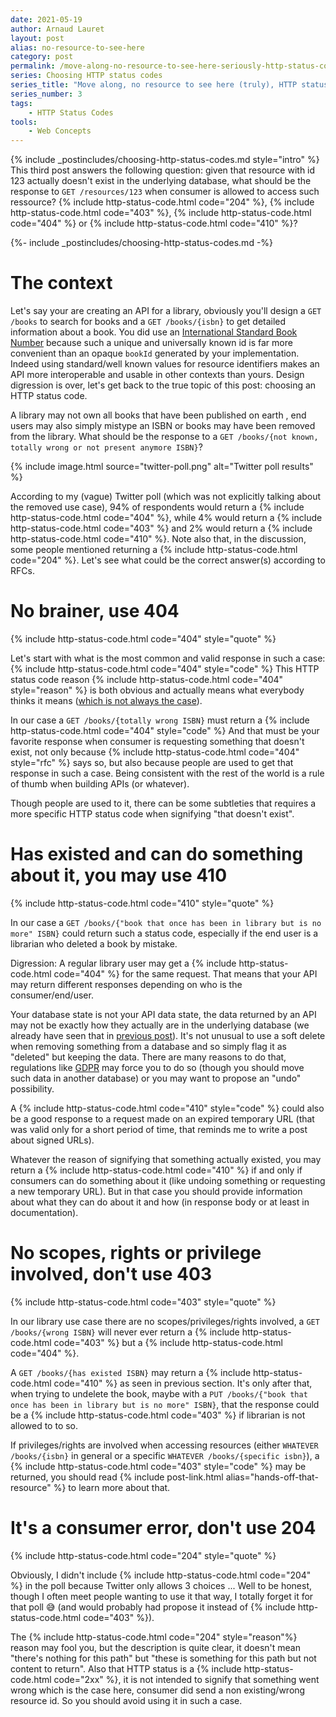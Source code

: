 ```yaml
---
date: 2021-05-19
author: Arnaud Lauret
layout: post
alias: no-resource-to-see-here
category: post
permalink: /move-along-no-resource-to-see-here-seriously-http-status-code-204-vs-403-vs-404-vs-410/
series: Choosing HTTP status codes
series_title: "Move along, no resource to see here (truly), HTTP status code 204 vs 403 vs 404 vs 410"
series_number: 3
tags:
    - HTTP Status Codes
tools:
    - Web Concepts
---
```


{% include _postincludes/choosing-http-status-codes.md style="intro" %} This third post answers the following question: given that resource with id 123 actually doesn't exist in the underlying database, what should be the response to `GET /resources/123` when consumer is allowed to access such ressource? {% include http-status-code.html code="204" %}, {% include http-status-code.html code="403" %}, {% include http-status-code.html code="404" %} or {% include http-status-code.html code="410" %}?

<!--more-->

{%- include _postincludes/choosing-http-status-codes.md -%}

# The context

Let's say your are creating an API for a library, obviously you'll design a `GET /books` to search for books and a `GET /books/{isbn}` to get detailed information about a book.
You did use an [International Standard Book Number](https://en.wikipedia.org/wiki/International_Standard_Book_Number) because such a unique and universally known id is far more convenient than an opaque `bookId` generated by your implementation.
Indeed using standard/well known values for resource identifiers makes an API more interoperable and usable in other contexts than yours.
Design digression is over, let's get back to the true topic of this post: choosing an HTTP status code.

A library may not own all books that have been published on earth , end users may also simply mistype an ISBN or books may have been removed from the library.
What should be the response to a `GET /books/{not known, totally wrong or not present anymore ISBN}`?

{% include image.html source="twitter-poll.png" alt="Twitter poll results" %}

According to my (vague) Twitter poll (which was not explicitly talking about the removed use case), 94% of respondents would return a {% include http-status-code.html code="404" %}, while 4% would return a {% include http-status-code.html code="403" %} and 2% would return a {% include http-status-code.html code="410" %}.
Note also that, in the discussion, some people mentioned returning a {% include http-status-code.html code="204" %}.
Let's see what could be the correct answer(s) according to RFCs.

# No brainer, use 404

{% include http-status-code.html code="404" style="quote" %}

Let's start with what is the most common and valid response in such a case: {% include http-status-code.html code="404" style="code" %}
This HTTP status code reason {% include http-status-code.html code="404" style="reason" %} is both obvious and actually means what everybody thinks it means ([which is not always the case](/hands-off-that-resource-http-status-code-401-vs-403-vs-404/#never-ever-use-401-dont-be-fooled-by-its-reason)).

In our case a `GET /books/{totally wrong ISBN}` must return a {% include http-status-code.html code="404" style="code" %}
And that must be your favorite response when consumer is requesting something that doesn't exist, not only because {% include http-status-code.html code="404" style="rfc" %} says so, but also because people are used to get that response in such a case.
Being consistent with the rest of the world is a rule of thumb when building APIs (or whatever).

Though people are used to it, there can be some subtleties that requires a more specific HTTP status code when signifying "that doesn't exist".

# Has existed and can do something about it, you may use 410

{% include http-status-code.html code="410" style="quote" %}

In our case a `GET /books/{"book that once has been in library but is no more" ISBN}` could return such a status code, especially if the end user is a librarian who deleted a book by mistake.

Digression: A regular library user may get a {% include http-status-code.html code="404" %} for the same request.
That means that your API may return different responses depending on who is the consumer/end/user.

Your database state is not your API data state, the data returned by an API may not be exactly how they actually are in the underlying database (we already have seen that in [previous post](/hands-off-that-resource-http-status-code-401-vs-403-vs-404/)).
It's not unusual to use a soft delete when removing something from a database and so simply flag it as "deleted" but keeping the data.
There are many reasons to do that, regulations like [GDPR](https://en.wikipedia.org/wiki/General_Data_Protection_Regulation) may force you to do so (though you should move such data in another database) or you may want to propose an "undo" possibility.

A {% include http-status-code.html code="410" style="code" %} could also be a good response to a request made on an expired temporary URL (that was valid only for a short period of time, that reminds me to write a post about signed URLs).

Whatever the reason of signifying that something actually existed, you may return a {% include http-status-code.html code="410" %} if and only if consumers can do something about it (like undoing something or requesting a new temporary URL). 
But in that case you should provide information about what they can do about it and how (in response body or at least in documentation).

# No scopes, rights or privilege involved, don't use 403

{% include http-status-code.html code="403" style="quote" %}

In our library use case there are no scopes/privileges/rights involved, a `GET /books/{wrong ISBN}` will never ever return a {% include http-status-code.html code="403" %} but a {% include http-status-code.html code="404" %}.

A `GET /books/{has existed ISBN}` may return a {% include http-status-code.html code="410" %} as seen in previous section.
It's only after that, when trying to undelete the book, maybe with a `PUT /books/{"book that once has been in library but is no more" ISBN}`, that the response could be a {% include http-status-code.html code="403" %} if librarian is not allowed to to so.

If privileges/rights are involved when accessing resources (either `WHATEVER /books/{isbn}` in general or a specific `WHATEVER /books/{specific isbn}`), a {% include http-status-code.html code="403" style="code" %} may be returned, you should read {% include post-link.html alias="hands-off-that-resource" %} to learn more about that.

# It's a consumer error, don't use 204

{% include http-status-code.html code="204" style="quote" %}

Obviously, I didn't include {% include http-status-code.html code="204" %} in the poll because Twitter only allows 3 choices ... 
Well to be honest, though I often meet people wanting to use it that way, I totally forget it for that poll 😅 (and would probably had propose it instead of {% include http-status-code.html code="403" %}).


The {% include http-status-code.html code="204" style="reason"%} reason may fool you, but the description is quite clear, it doesn't mean "there's nothing for this path" but "these is something for this path but not content to return".
Also that HTTP status is a {% include http-status-code.html code="2xx" %}, it is not intended to signify that something went wrong which is the case here, consumer did send a non existing/wrong resource id.
So you should avoid using it in such a case.



